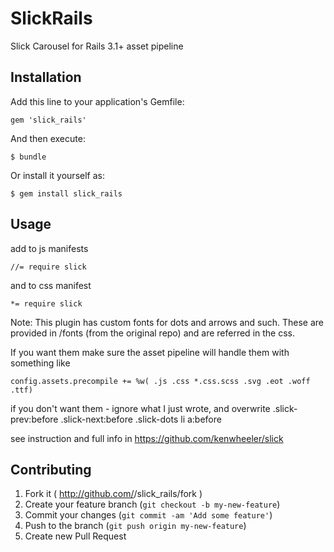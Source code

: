 # SlickRails

Slick Carousel for Rails 3.1+ asset pipeline
## Installation

Add this line to your application's Gemfile:

    gem 'slick_rails'

And then execute:

    $ bundle

Or install it yourself as:

    $ gem install slick_rails

## Usage

add to js manifests
    
    //= require slick
    
and to css manifest
    
    *= require slick
    
Note: This plugin has custom fonts for dots and arrows and such. These are provided in /fonts (from the original     repo) and are referred in the css.
    
If you want them make sure the asset pipeline will handle them with something like
    
    config.assets.precompile += %w( .js .css *.css.scss .svg .eot .woff .ttf)
    
if you don't want them - ignore what I just wrote, and overwrite
    .slick-prev:before
    .slick-next:before
    .slick-dots li a:before 



see instruction and full info in https://github.com/kenwheeler/slick

## Contributing

1. Fork it ( http://github.com/<my-github-username>/slick_rails/fork )
2. Create your feature branch (`git checkout -b my-new-feature`)
3. Commit your changes (`git commit -am 'Add some feature'`)
4. Push to the branch (`git push origin my-new-feature`)
5. Create new Pull Request
